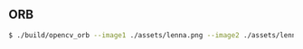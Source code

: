 ## ORB

```sh
$ ./build/opencv_orb --image1 ./assets/lenna.png --image2 ./assets/lenna_rotated.png
```